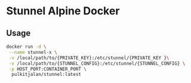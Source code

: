 # Stunnel Alpine Docker

## Usage

```sh
docker run -d \
 --name stunnel-x \
 -v /local/path/to/{PRIVATE_KEY}:/etc/stunnel/{PRIVATE_KEY }\
 -v /local/path/to/{STUNNEL_CONFIG}:/etc/stunnel/{STUNNEL_CONFIG} \
 -p HOST_PORT:CONTAINER_PORT \
  pulkitjalan/stunnel:latest
```